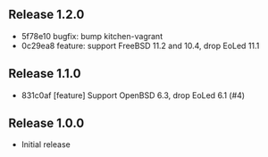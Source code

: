 ## Release 1.2.0

* 5f78e10 bugfix: bump kitchen-vagrant
* 0c29ea8 feature: support FreeBSD 11.2 and 10.4, drop EoLed 11.1

## Release 1.1.0

* 831c0af [feature] Support OpenBSD 6.3, drop EoLed 6.1 (#4)

## Release 1.0.0

* Initial release
